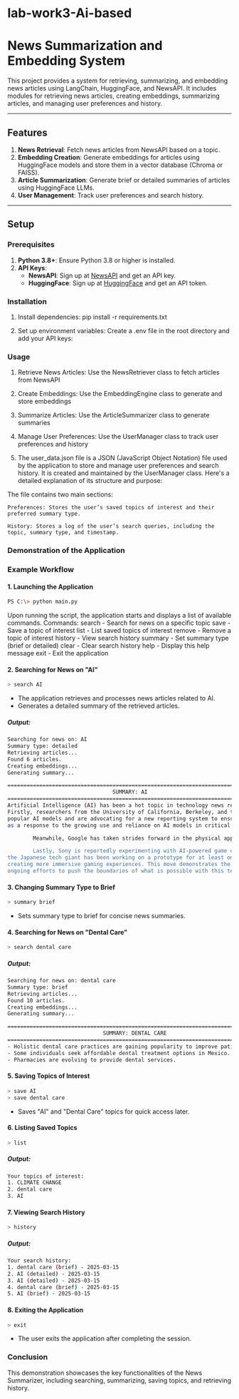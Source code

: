 # lab-work3-Ai-based
# News Summarization and Embedding System

This project provides a system for retrieving, summarizing, and embedding news articles using LangChain, HuggingFace, and NewsAPI. It includes modules for retrieving news articles, creating embeddings, summarizing articles, and managing user preferences and history.

---

## Features

1. **News Retrieval**: Fetch news articles from NewsAPI based on a topic.
2. **Embedding Creation**: Generate embeddings for articles using HuggingFace models and store them in a vector database (Chroma or FAISS).
3. **Article Summarization**: Generate brief or detailed summaries of articles using HuggingFace LLMs.
4. **User Management**: Track user preferences and search history.

---

## Setup

### Prerequisites

1. **Python 3.8+**: Ensure Python 3.8 or higher is installed.
2. **API Keys**:
   - **NewsAPI**: Sign up at [NewsAPI](https://newsapi.org/) and get an API key.
   - **HuggingFace**: Sign up at [HuggingFace](https://huggingface.co/) and get an API token.

### Installation

1. Install dependencies:
   pip install -r requirements.txt
   
2. Set up environment variables:
Create a .env file in the root directory and add your API keys:

### Usage
1. Retrieve News Articles: Use the NewsRetriever class to fetch articles from NewsAPI

2. Create Embeddings: Use the EmbeddingEngine class to generate and store embeddings

3. Summarize Articles: Use the ArticleSummarizer class to generate summaries

4. Manage User Preferences: Use the UserManager class to track user preferences and history
   
5. The user_data.json file is a JSON (JavaScript Object Notation) file used by the application to store and manage user preferences and search history. It is created and maintained by the UserManager class. Here's a detailed explanation of its structure and purpose:

The file contains two main sections:

    Preferences: Stores the user’s saved topics of interest and their preferred summary type.

    History: Stores a log of the user’s search queries, including the topic, summary type, and timestamp.


### Demonstration of the Application
### Example Workflow

#### 1. Launching the Application
```bash
PS C:\> python main.py
```
Upon running the script, the application starts and displays a list of available commands.
Commands:
  search <topic>  - Search for news on a specific topic
  save <topic>    - Save a topic of interest
  list            - List saved topics of interest
  remove <topic>  - Remove a topic of interest
  history         - View search history
  summary <type>  - Set summary type (brief or detailed)
  clear           - Clear search history
  help            - Display this help message
  exit            - Exit the application

#### 2. Searching for News on "AI"
```bash
> search AI
```
- The application retrieves and processes news articles related to AI.
- Generates a detailed summary of the retrieved articles.

##### Output:
```bash
Searching for news on: AI
Summary type: detailed
Retrieving articles...
Found 6 articles.
Creating embeddings...
Generating summary...

================================================================================
                                 SUMMARY: AI
================================================================================
Artificial Intelligence (AI) has been a hot topic in technology news recently, with advancements and discoveries being made in various sectors.   
Firstly, researchers from the University of California, Berkeley, and the University of Texas at Austin have identified significant flaws in      
popular AI models and are advocating for a new reporting system to ensure the timely and effective disclosure of such vulnerabilities. This comes 
as a response to the growing use and reliance on AI models in critical applications, and the potential consequences of undetected bugs or biases. 

        Meanwhile, Google has taken strides forward in the physical application of AI with its new Gemini Robotics AI model. The system, which wasannounced at the company's annual I/O developer conference, aims to provide humanoids and other robots with greater intelligence, enabling them tolearn from their environments and adapt to new situations more effectively. Google also unveiled a tool designed to help these robots make ethicaldecisions, which could be crucial for the safe and responsible implementation of AI in the real world.

        Lastly, Sony is reportedly experimenting with AI-powered game characters for its PlayStation platform. According to an anonymous tipster, 
the Japanese tech giant has been working on a prototype for at least one of its game characters, with the goal of enhancing their performance and 
creating more immersive gaming experiences. This move demonstrates the growing potential for AI in the entertainment industry, as well as the     
ongoing efforts to push the boundaries of what is possible with this technology.
```

#### 3. Changing Summary Type to Brief
```bash
> summary brief
```
- Sets summary type to brief for concise news summaries.

#### 4. Searching for News on "Dental Care"
```bash
> search dental care
```
##### Output:
```bash
Searching for news on: dental care
Summary type: brief
Retrieving articles...
Found 10 articles.
Creating embeddings...
Generating summary...

================================================================================
                              SUMMARY: DENTAL CARE
================================================================================
- Holistic dental care practices are gaining popularity to improve patient experiences.
- Some individuals seek affordable dental treatment options in Mexico.
- Pharmacies are evolving to provide dental services.
```

#### 5. Saving Topics of Interest
```bash
> save AI
> save dental care
```
- Saves "AI" and "Dental Care" topics for quick access later.

#### 6. Listing Saved Topics
```bash
> list
```
##### Output:
```bash
Your topics of interest:
1. CLIMATE CHANGE
2. dental care
3. AI
```

#### 7. Viewing Search History
```bash
> history
```
##### Output:
```bash
Your search history:
1. dental care (brief) - 2025-03-15
2. AI (detailed) - 2025-03-15
3. AI (detailed) - 2025-03-15
4. dental care (brief) - 2025-03-15
5. AI (brief) - 2025-03-15
```

#### 8. Exiting the Application
```bash
> exit
```
- The user exits the application after completing the session.

### Conclusion
This demonstration showcases the key functionalities of the News Summarizer, including searching, summarizing, saving topics, and retrieving history.



